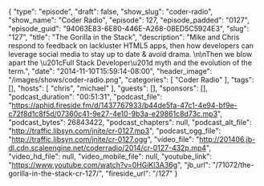 {
  "type": "episode",
  "draft": false,
  "show_slug": "coder-radio",
  "show_name": "Coder Radio",
  "episode": 127,
  "episode_padded": "0127",
  "episode_guid": "94063E83-6E80-446E-A268-08ED5C5924E3",
  "slug": "127",
  "title": "The Gorilla in the Stack",
  "description": "Mike and Chris respond to feedback on lackluster HTML5 apps, then how developers can leverage social media to stay up to date & avoid drama. \n\nThen we blow apart the \u201cFull Stack Developer\u201d myth and the evolution of the term.",
  "date": "2014-11-10T15:59:14-08:00",
  "header_image": "/images/shows/coder-radio.png",
  "categories": [
    "Coder Radio"
  ],
  "tags": [],
  "hosts": [
    "chris",
    "michael"
  ],
  "guests": [],
  "sponsors": [],
  "podcast_duration": "00:51:31",
  "podcast_file": "https://aphid.fireside.fm/d/1437767933/b44de5fa-47c1-4e94-bf9e-c72f8d1c8f5d/07360c41-9e27-4e10-9b3a-e29861c8d73c.mp3",
  "podcast_bytes": 26843422,
  "podcast_chapters": null,
  "podcast_alt_file": "http://traffic.libsyn.com/jnite/cr-0127.mp3",
  "podcast_ogg_file": "http://traffic.libsyn.com/jnite/cr-0127.ogg",
  "video_file": "http://201406.jb-dl.cdn.scaleengine.net/coderradio/2014/cr-0127-432p.mp4",
  "video_hd_file": null,
  "video_mobile_file": null,
  "youtube_link": "https://www.youtube.com/watch?v=0HGiKl3A36g",
  "jb_url": "/71072/the-gorilla-in-the-stack-cr-127/",
  "fireside_url": "/127"
}

